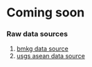# Coming soon

### Raw data sources
1. [bmkg data source](https://github.com/kekavigi/repo-gempa/blob/main/katalog_gempa.csv)
2. [usgs asean data source](https://github.com/nugrahazikry/EDA-Indonesia-Earthquake/tree/main/Dataset/Raw)
